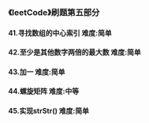 ### 《leetCode》刷题第五部分
#### 41.寻找数组的中心索引       难度:简单
#### 42.至少是其他数字两倍的最大数       难度:简单
#### 43.加一      难度:简单
#### 44.螺旋矩阵        难度:中等
#### 45.实现strStr()      难度:简单